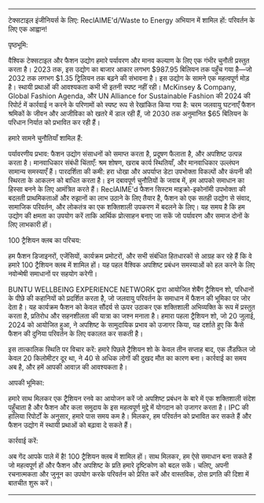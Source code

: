 ---

टेक्सटाइल इंजीनियर्स के लिए: ReclAIME'd/Waste to Energy अभियान में शामिल हों: परिवर्तन के लिए एक आह्वान!

पृष्ठभूमि:

वैश्विक टेक्सटाइल और फैशन उद्योग हमारे पर्यावरण और मानव कल्याण के लिए एक गंभीर चुनौती प्रस्तुत करता है। 2023 तक, इस उद्योग का बाजार आकार लगभग $987.95 बिलियन तक पहुँच गया है—जो 2032 तक लगभग $1.35 ट्रिलियन तक बढ़ने की संभावना है। इस उद्योग के सामने एक महत्वपूर्ण मोड़ है। स्थायी प्रथाओं की आवश्यकता कभी भी इतनी स्पष्ट नहीं रही। McKinsey & Company, Global Fashion Agenda, और UN Alliance for Sustainable Fashion की 2024 की रिपोर्ट में कार्रवाई न करने के परिणामों को स्पष्ट रूप से रेखांकित किया गया है: चरम जलवायु घटनाएँ फैशन श्रमिकों के जीवन और आजीविका को खतरे में डाल रही हैं, जो 2030 तक अनुमानित $65 बिलियन के परिधान निर्यात को प्रभावित कर रही हैं।

हमारे सामने चुनौतियाँ शामिल हैं:

पर्यावरणीय प्रभाव: फैशन उद्योग संसाधनों को समाप्त करता है, प्रदूषण फैलाता है, और अपशिष्ट उत्पन्न करता है।
मानवाधिकार संबंधी चिंताएँ: श्रम शोषण, खराब कार्य स्थितियाँ, और मानवाधिकार उल्लंघन सामान्य समस्याएँ हैं।
पारदर्शिता की कमी: हरा धोखा और अपर्याप्त डेटा उपभोक्ता विकल्पों और कंपनी की स्थिरता के आकलन को बाधित करता है।
इन दबावपूर्ण चुनौतियों के जवाब में, हम आपको समाधान का हिस्सा बनने के लिए आमंत्रित करते हैं। ReclAIME'd फैशन सिस्टम माइक्रो-इकोनॉमी उपभोक्ता की बदलती प्राथमिकताओं और रुझानों का लाभ उठाने के लिए तैयार है, फैशन को एक सतही उद्योग से संवाद, सामाजिक परिवर्तन, और लोकतंत्र का एक शक्तिशाली उपकरण में बदलने के लिए। यह समय है कि हम उद्योग की क्षमता का उपयोग करें ताकि आर्थिक प्रोत्साहन बनाए जा सकें जो पर्यावरण और समाज दोनों के लिए लाभकारी हों।

100 ट्रैशियन क्लब का परिचय:

हम फैशन डिजाइनरों, एजेंसियों, कार्यक्रम प्रमोटरों, और सभी संबंधित हितधारकों से आग्रह कर रहे हैं कि वे हमारे 100 ट्रैशियन क्लब में शामिल हों। यह पहल वैश्विक अपशिष्ट प्रबंधन समस्याओं को हल करने के लिए नवोन्मेषी समाधानों पर सहयोग करेगी।

BUNTU WELLBEING EXPERIENCE NETWORK द्वारा आयोजित शेबैंग ट्रैशियन शो, परिधानों के पीछे की कहानियों को प्रदर्शित करता है, जो जलवायु परिवर्तन के समाधान में फैशन की भूमिका पर जोर देता है। यह कार्यक्रम फैशन को केवल सौंदर्य से ऊपर उठाकर एक शक्तिशाली अभिव्यक्ति के रूप में प्रस्तुत करता है, प्रतिरोध और सहनशीलता की यात्रा का जश्न मनाता है। हमारा पहला ट्रैशियन शो, जो 20 जुलाई, 2024 को आयोजित हुआ, ने अपशिष्ट के सामुदायिक प्रभाव को उजागर किया, यह दर्शाते हुए कि कैसे फैशन की दुनिया परिवर्तन के लिए वकालत कर सकती है।

इस तात्कालिक स्थिति पर विचार करें: हमारे पिछले ट्रैशियन शो के केवल तीन सप्ताह बाद, एक लैंडफिल जो केवल 20 किलोमीटर दूर था, ने 40 से अधिक लोगों की दुखद मौत का कारण बना। कार्रवाई का समय अब है, और हमें आपकी आवाज़ की आवश्यकता है।

आपकी भूमिका:

हमारे साथ मिलकर एक ट्रैशियन रनवे का आयोजन करें जो अपशिष्ट प्रबंधन के बारे में एक शक्तिशाली संदेश पहुँचाता है और फैशन और कला समुदाय के इस महत्वपूर्ण मुद्दे में योगदान को उजागर करता है। IPC की हालिया रिपोर्टों के अनुसार, हमारे पास समय कम है। मिलकर, हम परिवर्तन को प्रभावित कर सकते हैं और फैशन उद्योग में स्थायी प्रथाओं को बढ़ावा दे सकते हैं।

कार्रवाई करें:

अब गेंद आपके पाले में है! 100 ट्रैशियन क्लब में शामिल हों। साथ मिलकर, हम ऐसे समाधान बना सकते हैं जो महत्वपूर्ण हों और फैशन और अपशिष्ट के प्रति हमारे दृष्टिकोण को बदल सकें। चलिए, अपनी रचनात्मकता और जुनून का उपयोग करके परिवर्तन को प्रेरित करें और वास्तविक, ठोस प्रगति की दिशा में बातचीत शुरू करें।

---